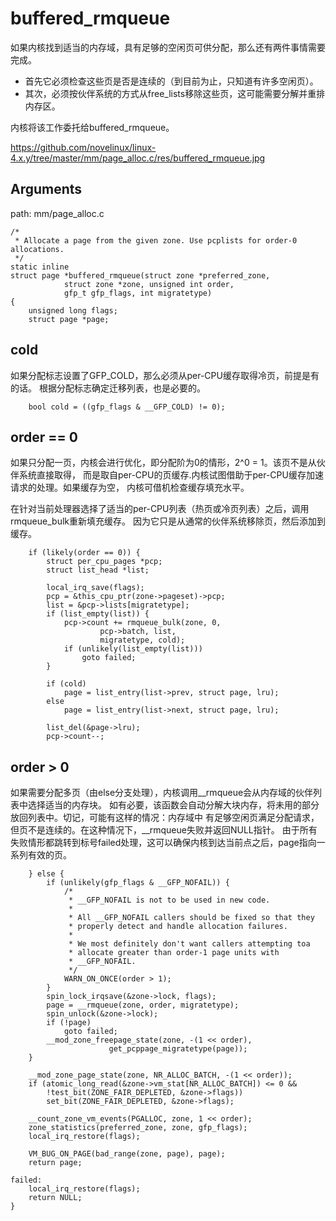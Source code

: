 buffered_rmqueue
========================================

如果内核找到适当的内存域，具有足够的空闲页可供分配，那么还有两件事情需要完成。

* 首先它必须检查这些页是否是连续的（到目前为止，只知道有许多空闲页）。
* 其次，必须按伙伴系统的方式从free_lists移除这些页，这可能需要分解并重排内存区。

内核将该工作委托给buffered_rmqueue。

https://github.com/novelinux/linux-4.x.y/tree/master/mm/page_alloc.c/res/buffered_rmqueue.jpg

Arguments
----------------------------------------

path: mm/page_alloc.c
```
/*
 * Allocate a page from the given zone. Use pcplists for order-0 allocations.
 */
static inline
struct page *buffered_rmqueue(struct zone *preferred_zone,
            struct zone *zone, unsigned int order,
            gfp_t gfp_flags, int migratetype)
{
    unsigned long flags;
    struct page *page;
```

cold
----------------------------------------

如果分配标志设置了GFP_COLD，那么必须从per-CPU缓存取得冷页，前提是有的话。
根据分配标志确定迁移列表，也是必要的。

```
    bool cold = ((gfp_flags & __GFP_COLD) != 0);
```

order == 0
----------------------------------------

如果只分配一页，内核会进行优化，即分配阶为0的情形，2^0 = 1。该页不是从伙伴系统直接取得，
而是取自per-CPU的页缓存.内核试图借助于per-CPU缓存加速请求的处理。如果缓存为空，
内核可借机检查缓存填充水平。

在针对当前处理器选择了适当的per-CPU列表（热页或冷页列表）之后，调用rmqueue_bulk重新填充缓存。
因为它只是从通常的伙伴系统移除页，然后添加到缓存。

```
    if (likely(order == 0)) {
        struct per_cpu_pages *pcp;
        struct list_head *list;

        local_irq_save(flags);
        pcp = &this_cpu_ptr(zone->pageset)->pcp;
        list = &pcp->lists[migratetype];
        if (list_empty(list)) {
            pcp->count += rmqueue_bulk(zone, 0,
                    pcp->batch, list,
                    migratetype, cold);
            if (unlikely(list_empty(list)))
                goto failed;
        }

        if (cold)
            page = list_entry(list->prev, struct page, lru);
        else
            page = list_entry(list->next, struct page, lru);

        list_del(&page->lru);
        pcp->count--;
```

order > 0
----------------------------------------

如果需要分配多页（由else分支处理），内核调用__rmqueue会从内存域的伙伴列表中选择适当的内存块。
如有必要，该函数会自动分解大块内存，将未用的部分放回列表中。切记，可能有这样的情况：内存域中
有足够空闲页满足分配请求，但页不是连续的。在这种情况下，__rmqueue失败并返回NULL指针。
由于所有失败情形都跳转到标号failed处理，这可以确保内核到达当前点之后，page指向一系列有效的页。

```
    } else {
        if (unlikely(gfp_flags & __GFP_NOFAIL)) {
            /*
             * __GFP_NOFAIL is not to be used in new code.
             *
             * All __GFP_NOFAIL callers should be fixed so that they
             * properly detect and handle allocation failures.
             *
             * We most definitely don't want callers attempting toa
             * allocate greater than order-1 page units with
             * __GFP_NOFAIL.
             */
            WARN_ON_ONCE(order > 1);
        }
        spin_lock_irqsave(&zone->lock, flags);
        page = __rmqueue(zone, order, migratetype);
        spin_unlock(&zone->lock);
        if (!page)
            goto failed;
        __mod_zone_freepage_state(zone, -(1 << order),
                      get_pcppage_migratetype(page));
    }
```


```
    __mod_zone_page_state(zone, NR_ALLOC_BATCH, -(1 << order));
    if (atomic_long_read(&zone->vm_stat[NR_ALLOC_BATCH]) <= 0 &&
        !test_bit(ZONE_FAIR_DEPLETED, &zone->flags))
        set_bit(ZONE_FAIR_DEPLETED, &zone->flags);

    __count_zone_vm_events(PGALLOC, zone, 1 << order);
    zone_statistics(preferred_zone, zone, gfp_flags);
    local_irq_restore(flags);

    VM_BUG_ON_PAGE(bad_range(zone, page), page);
    return page;

failed:
    local_irq_restore(flags);
    return NULL;
}
```